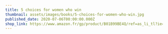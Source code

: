 ```yaml
---
title: 5 choices for women who win
thumbnail: assets/images/books/5-choices-for-women-who-win.jpg
published_date: 2020-07-06T00:00:00.000Z
shop_link: https://www.amazon.fr/gp/product/B01B99BE4Q/ref=as_li_tl?ie=UTF8&camp=1642&creative=6746&creativeASIN=B01B99BE4Q&linkCode=as2&tag=aliapourvous-21&linkId=948c5d63e0d2cbe6e08b0375e4f196b8
---
```

